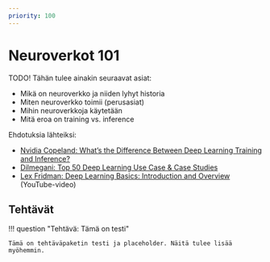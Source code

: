 ```yaml
---
priority: 100
---
```


# Neuroverkot 101

TODO! Tähän tulee ainakin seuraavat asiat:

* Mikä on neuroverkko ja niiden lyhyt historia
* Miten neuroverkko toimii (perusasiat)
* Mihin neuroverkkoja käytetään
* Mitä eroa on training vs. inference

Ehdotuksia lähteiksi:

- [Nvidia Copeland: What’s the Difference Between Deep Learning Training and Inference?](https://blogs.nvidia.com/blog/difference-deep-learning-training-inference-ai/)
- [Dilmegani: Top 50 Deep Learning Use Case & Case Studies](https://research.aimultiple.com/deep-learning-applications/)
- [Lex Fridman: Deep Learning Basics: Introduction and Overview](https://youtu.be/O5xeyoRL95U) (YouTube-video)

## Tehtävät

!!! question "Tehtävä: Tämä on testi"

    Tämä on tehtäväpaketin testi ja placeholder. Näitä tulee lisää myöhemmin.
